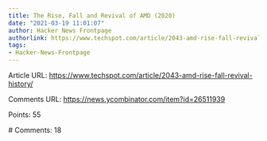 ```yaml
---
title: The Rise, Fall and Revival of AMD (2020)
date: "2021-03-19 11:01:07"
author: Hacker News Frontpage
authorlink: https://www.techspot.com/article/2043-amd-rise-fall-revival-history/
tags:
- Hacker-News-Frontpage
---
```


<p>Article URL: <a href="https://www.techspot.com/article/2043-amd-rise-fall-revival-history/">https://www.techspot.com/article/2043-amd-rise-fall-revival-history/</a></p>
<p>Comments URL: <a href="https://news.ycombinator.com/item?id=26511939">https://news.ycombinator.com/item?id=26511939</a></p>
<p>Points: 55</p>
<p># Comments: 18</p>
